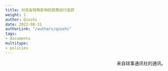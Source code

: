 ```yaml
---
title: 对具有特殊影响的政策进行追踪
weight: 1
author: Qiushi
date: 2022-08-31
authorLink: "/authors/qiushi"
tags:
- documents
multitype:
- policies
---
```





<p align="right">来自球事通讯社的通讯。</p>